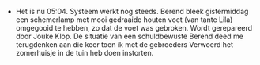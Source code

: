 - Het is nu 05:04. Systeem werkt nog steeds. Berend bleek gistermiddag een schemerlamp met mooi gedraaide houten voet (van tante Lila) omgegooid te hebben, zo dat de voet was gebroken. Wordt gerepareerd door Jouke Klop. De situatie van een schuldbewuste Berend deed me terugdenken aan die keer toen ik met de gebroeders Verwoerd het zomerhuisje in de tuin heb doen instorten.
